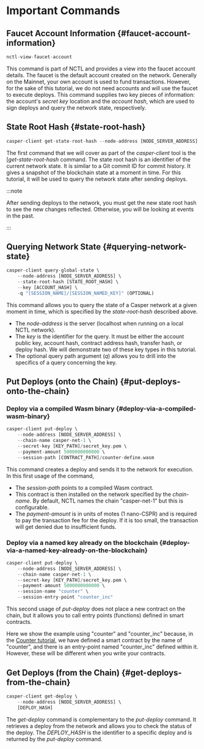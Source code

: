 # Important Commands

## Faucet Account Information {#faucet-account-information}

```rust
nctl-view-faucet-account
```

This command is part of NCTL and provides a view into the faucet account details. The faucet is the default account created on the network. Generally on the Mainnet, your own account is used to fund transactions. However, for the sake of this tutorial, we do not need accounts and will use the faucet to execute deploys. This command supplies two key pieces of information: the account's _secret key_ location and the _account hash_, which are used to sign deploys and query the network state, respectively.

## State Root Hash {#state-root-hash}

```rust
casper-client get-state-root-hash --node-address [NODE_SERVER_ADDRESS]
```

The first command that we will cover as part of the _casper-client_ tool is the [_get-state-root-hash_ command. The state root hash is an identifier of the current network state. It is similar to a Git commit ID for commit history. It gives a snapshot of the blockchain state at a moment in time. For this tutorial, it will be used to query the network state after sending deploys.

:::note

After sending deploys to the network, you must get the new state root hash to see the new changes reflected. Otherwise, you will be looking at events in the past.

:::

## Querying Network State {#querying-network-state}

```rust
casper-client query-global-state \
    --node-address [NODE_SERVER_ADDRESS] \
    --state-root-hash [STATE_ROOT_HASH] \
    --key [ACCOUNT_HASH] \
    -q "[SESSION_NAME]/[SESSION_NAMED_KEY]" (OPTIONAL)
```

This command allows you to query the state of a Casper network at a given moment in time, which is specified by the _state-root-hash_ described above.

-   The _node-address_ is the server (localhost when running on a local NCTL network).
-   The _key_ is the identifier for the query. It must be either the account public key, account hash, contract address hash, transfer hash, or deploy hash. We will demonstrate two of these key types in this tutorial.
-   The optional query path argument (_q_) allows you to drill into the specifics of a query concerning the key.

## Put Deploys (onto the Chain) {#put-deploys-onto-the-chain}

### Deploy via a compiled Wasm binary {#deploy-via-a-compiled-wasm-binary}

```rust
casper-client put-deploy \
    --node-address [NODE_SERVER_ADDRESS] \
    --chain-name casper-net-1 \
    --secret-key [KEY_PATH]/secret_key.pem \
    --payment-amount 5000000000000 \
    --session-path [CONTRACT_PATH]/counter-define.wasm
```

This command creates a deploy and sends it to the network for execution. In this first usage of the command,

-   The _session-path_ points to a compiled Wasm contract.
-   This contract is then installed on the network specified by the _chain-name_. By default, NCTL names the chain "casper-net-1" but this is configurable.
-   The _payment-amount_ is in units of motes (1 nano-CSPR) and is required to pay the transaction fee for the deploy. If it is too small, the transaction will get denied due to insufficient funds.

### Deploy via a named key already on the blockchain {#deploy-via-a-named-key-already-on-the-blockchain}

```rust
casper-client put-deploy \
    --node-address [NODE_SERVER_ADDRESS] \
    --chain-name casper-net-1 \
    --secret-key [KEY_PATH]/secret_key.pem \
    --payment-amount 5000000000000 \
    --session-name "counter" \
    --session-entry-point "counter_inc"
```

This second usage of _put-deploy_ does not place a new contract on the chain, but it allows you to call entry points (functions) defined in smart contracts.

Here we show the example using "counter" and "counter_inc" because, in the [Counter tutorial](./walkthrough.md), we have defined a smart contract by the name of "counter", and there is an entry-point named "counter_inc" defined within it. However, these will be different when you write your contracts.

## Get Deploys (from the Chain) {#get-deploys-from-the-chain}

```rust
casper-client get-deploy \
    --node-address [NODE_SERVER_ADDRESS] \
    [DEPLOY_HASH]
```

The _get-deploy_ command is complementary to the _put-deploy_ command. It retrieves a deploy from the network and allows you to check the status of the deploy. The _DEPLOY_HASH_ is the identifier to a specific deploy and is returned by the _put-deploy_ command.
